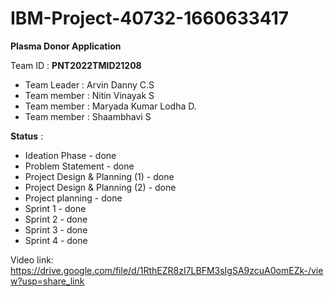 # IBM-Project-40732-1660633417

**Plasma Donor Application**

Team ID : **PNT2022TMID21208**

* Team Leader : Arvin Danny C.S
* Team member : Nitin Vinayak S
* Team member : Maryada Kumar Lodha D.
* Team member : Shaambhavi S


**Status** :

* Ideation Phase - done
* Problem Statement - done
* Project Design & Planning (1) - done
* Project Design & Planning (2) - done
* Project planning - done
* Sprint 1 - done
* Sprint 2 - done
* Sprint 3 - done
* Sprint 4 - done

Video link: https://drive.google.com/file/d/1RthEZR8zI7LBFM3sIgSA9zcuA0omEZk-/view?usp=share_link
